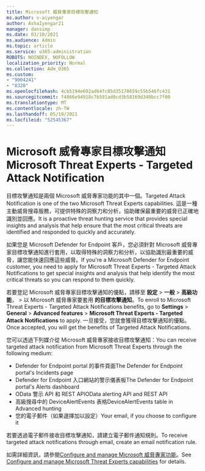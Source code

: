 ```yaml
---
title: Microsoft 威脅專家目標攻擊通知
ms.author: v-aiyengar
author: AshaIyengar21
manager: dansimp
ms.date: 03/10/2021
ms.audience: Admin
ms.topic: article
ms.service: o365-administration
ROBOTS: NOINDEX, NOFOLLOW
localization_priority: Normal
ms.collection: Adm_O365
ms.custom:
- "9004241"
- "8320"
ms.openlocfilehash: 4cb5194e692ad64fc85d35170659c55b546fc431
ms.sourcegitcommit: f4866e94918c7b591ad0cd3b58169d340bcc7f00
ms.translationtype: MT
ms.contentlocale: zh-TW
ms.lasthandoff: 05/19/2021
ms.locfileid: "52545367"
---
```

# <a name="microsoft-threat-experts---targeted-attack-notification"></a><span data-ttu-id="43885-102">Microsoft 威脅專家目標攻擊通知</span><span class="sxs-lookup"><span data-stu-id="43885-102">Microsoft Threat Experts - Targeted Attack Notification</span></span>

<span data-ttu-id="43885-103">目標攻擊通知是兩個 Microsoft 威脅專家功能的其中一個。</span><span class="sxs-lookup"><span data-stu-id="43885-103">Targeted Attack Notification is one of the two Microsoft Threat Experts capabilities.</span></span> <span data-ttu-id="43885-104">這是一種主動威脅搜尋服務，可提供特殊的洞察力和分析，協助確保最重要的威脅已正確地識別並回應。</span><span class="sxs-lookup"><span data-stu-id="43885-104">It is a proactive threat hunting service that provides special insights and analysis that help ensure that the most critical threats are identified and responded to quickly and accurately.</span></span>

<span data-ttu-id="43885-105">如果您是 Microsoft Defender for Endpoint 客戶，您必須針對 Microsoft 威脅專家目標攻擊通知進行套用，以取得特殊的洞察力和分析，以協助識別最重要的威脅，讓您能快速回應這些威脅。</span><span class="sxs-lookup"><span data-stu-id="43885-105">If you're a Microsoft Defender for Endpoint customer, you need to apply for Microsoft Threat Experts - Targeted Attack Notifications to get special insights and analysis that help identify the most critical threats so you can respond to them quickly.</span></span>

<span data-ttu-id="43885-106">若要登記 Microsoft 威脅專家目標攻擊通知的優點，請移至 **設定**  >  **一般**  >  **高級功能**，  >  以 Microsoft 威脅專家要套用 **的目標攻擊通知**。</span><span class="sxs-lookup"><span data-stu-id="43885-106">To enroll to Microsoft Threat Experts - Targeted Attack Notifications benefits, go to **Settings** > **General** > **Advanced features** > **Microsoft Threat Experts - Targeted Attack Notifications** to apply.</span></span> <span data-ttu-id="43885-107">一旦接受，您就會獲得目標攻擊通知的優點。</span><span class="sxs-lookup"><span data-stu-id="43885-107">Once accepted, you will get the benefits of Targeted Attack Notifications.</span></span>

<span data-ttu-id="43885-108">您可以透過下列媒介從 Microsoft 威脅專家接收目標攻擊通知：</span><span class="sxs-lookup"><span data-stu-id="43885-108">You can receive targeted attack notification from Microsoft Threat Experts through the following medium:</span></span>

- <span data-ttu-id="43885-109">Defender for Endpoint portal 的事件頁面</span><span class="sxs-lookup"><span data-stu-id="43885-109">The Defender for Endpoint portal's Incidents page</span></span>
- <span data-ttu-id="43885-110">Defender for Endpoint 入口網站的警示儀表板</span><span class="sxs-lookup"><span data-stu-id="43885-110">The Defender for Endpoint portal's Alerts dashboard</span></span>
- <span data-ttu-id="43885-111">OData 警示 API 和 REST API</span><span class="sxs-lookup"><span data-stu-id="43885-111">OData alerting API and REST API</span></span>
- <span data-ttu-id="43885-112">高級搜尋中的 DeviceAlertEvents 表格</span><span class="sxs-lookup"><span data-stu-id="43885-112">DeviceAlertEvents table in Advanced hunting</span></span>
- <span data-ttu-id="43885-113">您的電子郵件（如果選擇加以設定）</span><span class="sxs-lookup"><span data-stu-id="43885-113">Your email, if you choose to configure it</span></span>

<span data-ttu-id="43885-114">若要透過電子郵件接收目標攻擊通知，請建立電子郵件通知規則。</span><span class="sxs-lookup"><span data-stu-id="43885-114">To receive targeted attack notifications through email, create an email notification rule.</span></span> 

<span data-ttu-id="43885-115">如需詳細資訊，請參閱[Configure and manage Microsoft 威脅專家功能](/windows/security/threat-protection/microsoft-defender-atp/configure-microsoft-threat-experts)。</span><span class="sxs-lookup"><span data-stu-id="43885-115">See [Configure and manage Microsoft Threat Experts capabilities](/windows/security/threat-protection/microsoft-defender-atp/configure-microsoft-threat-experts) for details.</span></span>
